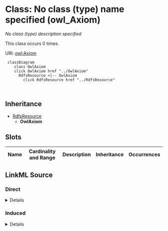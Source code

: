 

# Class: No class (type) name specified (owl_Axiom)


_No class (type) description specified_






This class occurs 0 times.


URI: [owl:Axiom](http://www.w3.org/2002/07/owl#Axiom)






```mermaid
 classDiagram
    class OwlAxiom
    click OwlAxiom href "../OwlAxiom"
      RdfsResource <|-- OwlAxiom
        click RdfsResource href "../RdfsResource"
      
      
```





## Inheritance
* [RdfsResource](../classes/RdfsResource.md)
    * **OwlAxiom**



## Slots

| Name | Cardinality and Range | Description | Inheritance | Occurrences |
| ---  | --- | --- | --- | --- |














## LinkML Source

<!-- TODO: investigate https://stackoverflow.com/questions/37606292/how-to-create-tabbed-code-blocks-in-mkdocs-or-sphinx -->

### Direct

<details>

```yaml
name: owl_Axiom
conforms_to: No schema conformance document specified
annotations:
  count:
    tag: count
    value: 0
description: No class (type) description specified
title: No class (type) name specified
from_schema: spatial-kg
rank: 1000
is_a: rdfs_Resource
class_uri: owl:Axiom

```
</details>

### Induced

<details>

```yaml
name: owl_Axiom
conforms_to: No schema conformance document specified
annotations:
  count:
    tag: count
    value: 0
description: No class (type) description specified
title: No class (type) name specified
from_schema: spatial-kg
rank: 1000
is_a: rdfs_Resource
class_uri: owl:Axiom

```
</details>